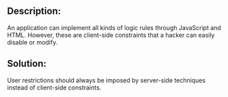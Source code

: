## Description:

An application can implement all kinds of logic rules through JavaScript and HTML.
However, these are client-side constraints that a hacker can easily disable or modify.

## Solution:

User restrictions should always be imposed by server-side techniques instead
of client-side constraints.

